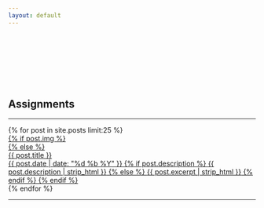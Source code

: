 ```yaml
---
layout: default
---
```


<div class="container">
       <div class="row">
        <div class="col-lg-12 text-center">
<br>
<br>
<br>
<br>
<br>
<br>
            <h2>Assignments</h2>
            <hr class="star-primary">
        </div>
    </div>
    <div class="row">
<div class="posts">
  <div class="content.b full-bleed" id="recent-posts">
  {% for post in site.posts limit:25 %}<a
    href="{{ site.baseurl }}{{ post.url }}" class="post-excerpt{% if post.img %} photo{% endif %}">
      <div class="padded-content">
      {% if post.img %}
        <div class="image" style="background-image:url('{{ site.baseurl }}/img/portfolio/{{ post.img }}')"></div>
      {% else %}
        <div class="title">{{ post.title }}</div>
        <info datetime="{{ page.date | date: "%Y-%m-%d" }}">
          {{ post.date | date: "%d %b %Y" }}
        </info>
        {% if post.description %}
        <span class="body">{{ post.description | strip_html }}</span>
        {% else %}
        <span class="body">{{ post.excerpt | strip_html }}</span>
        {% endif %}
      {% endif %}<!-- post.photo_url -->
      </div>
    </a>{% endfor %}
    <div class="breaker"></div>
    <div class="end">
<!--    <a href="/archive/">More...</a> -->
    </div>
  </div>
</div>
<script type="text/javascript">
(function(f){
  var onload = function(f) {
    if (window.addEventListener) {
      window.addEventListener('DOMContentLoaded', f, false);
    } else {
      window.attachEvent('onload', f);
    }
  };
  onload(function(){
    f();
    if (window.addEventListener) {
      window.addEventListener('resize', f, false);
    } else {
      window.attachEvent('resize', f);
    }
  });
})(function(){
  var winw = window.innerWidth, w; //, width_thresholds = [680, 780];
  w = window.__post_grid_width;

  if ( (w !== undefined) &&
       ( (w === 680 && winw < 680) ||
         (w === 780 && winw >= 680 && winw < 780) ||
         (w === 10000 && winw >= 780)
       )
     )
  {
    // console.log('noop w:', w+ ', winw:', winw);
    return;
  } else {
    window.__post_grid_width = w =
      winw > 780 ? 10000 :
      winw > 680 ? 780 :
                   680;
    // console.log('op w:', w);
  }

  var posts = document.getElementById('recent-posts');
  var child_nodes = posts.childNodes, k, node, h,
      col_width, col0_y, col1_y, col1_x,
      origin = {x:0, y:0}, node_count = 0, is_col0, row0_max_y;

  posts.style.position = (window.__post_grid_width <= 680) ? null : 'relative';

  for (k in child_nodes) {
    node = child_nodes[k];
    if (node.nodeType === Node.ELEMENT_NODE) {
      if (node.className === 'breaker') {
        if (window.__post_grid_width <= 680) {
          node.style.height = null;
        } else {
          node.style.height = (Math.max(col0_y, col1_y) - row0_max_y) + 'px';
        }
        break;
      }
      if (col0_y === undefined) {
        origin.x = node.offsetLeft;
        origin.y = node.offsetTop;
        col_width = node.clientWidth;
        col0_y = origin.y + node.clientHeight;
        row0_max_y = col0_y;
      } else {
        if (col1_y === undefined) {
          col1_y = origin.y + node.clientHeight;
          col1_x = origin.x + node.clientWidth;
          if (col1_y > row0_max_y) {
            row0_max_y = col1_y;
          }
        } else {
          if (window.__post_grid_width <= 680) {
            // console.log('Clear');
            node.style.position = null;
            node.style.width = null;
            node.style.left = null;
            node.style.top = null;
          } else {
            is_col0 = (node_count % 2) === 0;
            node.style.position = 'absolute';
            node.style.width = col_width + 'px';
            if (is_col0) {
              node.style.left = origin.x + 'px';
              node.style.top = col0_y + 'px';
              col0_y += node.clientHeight;
            } else {
              node.style.left = col1_x + 'px';
              node.style.top = col1_y + 'px';
              col1_y += node.clientHeight;
            }
          }
          // console.dir(node);
        }
      }
      ++node_count;
    }
  }

});
</script>
</div>
<hr class="star-primary">
</div>



